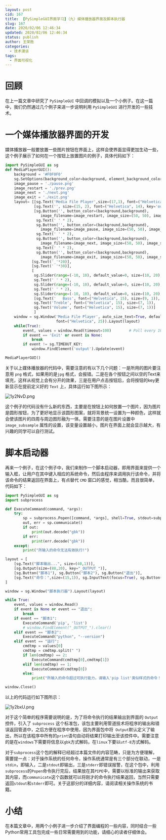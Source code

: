 ```yaml
---
layout: post
cid: 167
title:  [PySimpleGUI界面学习]（九）媒体播放器界面及脚本执行器
slug: 167
date: 2020/02/06 12:46:34
updated: 2020/02/06 12:46:34
status: publish
author: 王荣胜
categories: 
  - 技术漫谈
tags: 
  - 界面可视化
---
```



<!--more-->
# 回顾

在上一篇文章中研究了 `PySimpleGUI` 中回调的模拟以及一个小例子。在这一篇中，我们仍然通过几个例子来进一步说明利用 `PySimpleGUI` 进行开发的一些技术。

# 一个媒体播放器界面的开发

媒体播放器一般要放置一些图片按钮在界面上，这样会使界面显得更加生动一些，这个例子展示了如何在一个按钮上放置图片的例子，具体代码如下：

```python
import PySimpleGUI as sg
def MediaPlayerGUI():
    background = '#F0F0F0'
    sg.SetOptions(background_color=background, element_background_color=background)
    image_pause = './pause.png'
    image_restart = './prev.png'
    image_next = './next.png'
    image_exit = './exit.png'
    layout= [[sg.Text('Media File Player',size=(17,1), font=("Helvetica", 25))],
             [sg.Text('', size=(15, 2), font=("Helvetica", 14), key='output')],
             [sg.Button('', button_color=(background,background),
                image_filename=image_restart, image_size=(50, 50), image_subsample=2, border_width=0, key='Restart Song'),
              sg.Text(' ' * 2),
              sg.Button('', button_color=(background,background),
                image_filename=image_pause, image_size=(50, 50), image_subsample=2, border_width=0, key='Pause'),
              sg.Text(' ' * 2),
              sg.Button('', button_color=(background,background), 
                image_filename=image_next, image_size=(50, 50), image_subsample=2, border_width=0, key='Next'), 
              sg.Text(' ' * 2),
              sg.Button('', button_color=(background,background),
                image_filename=image_exit, image_size=(50, 50), image_subsample=2, border_width=0, key='Exit')],
            [sg.Text('_'*20)],
            [sg.Text(' '*30)],
            [
             sg.Slider(range=(-10, 10), default_value=0, size=(10, 20), orientation='vertical', font=("Helvetica", 15)),
             sg.Text(' ' * 2),
             sg.Slider(range=(-10, 10), default_value=0, size=(10, 20), orientation='vertical', font=("Helvetica", 15)),
             sg.Text(' ' * 2),
             sg.Slider(range=(-10, 10), default_value=0, size=(10, 20), orientation='vertical', font=("Helvetica", 15))],
             [sg.Text('   Bass', font=("Helvetica", 15), size=(9, 1)),
             sg.Text('Treble', font=("Helvetica", 15), size=(7, 1)),
             sg.Text('Volume', font=("Helvetica", 15), size=(7, 1))]
             ]
    window = sg.Window('Media File Player', auto_size_text=True, default_element_size=(20, 1),
                       font=("Helvetica", 25)).Layout(layout)
    while(True):
        event, values = window.Read(timeout=100)        # Poll every 100 ms
        if event == 'Exit' or event is None:
            break
        if event != sg.TIMEOUT_KEY:
            window.FindElement('output').Update(event)

MediaPlayerGUI()
```

关于以上媒体播放器的代码中，需要注意的有以下几个问题：一是所用的图片要注意用 `png` 格式，如果用的是`jpg` 格式，会报错。二是在各个按钮之间以空的Text来填充，这样从视觉上会有分开的效果，三是在用户点击按钮后，会将按钮的key更新显示在提前定义好的 `Text` 上，具体运行如下图所示：

<img src="https://s2.ax1x.com/2020/02/06/1y2NvD.png" alt="1y2NvD.png" border="0" />

这个例子的代码没有什么新的东西，主要是在按钮上如何放置一个图片，因为图片是圆形按钮，为了更好地显示该圆形图案，就将背景统一设置为一种颜色，这样就会使该图片的四周与周边图形融为一体。需要注意的是在图片设置中 `image_subsample` 属性的设置，该变量设置越小，图片在界面上就会显示越大，有兴趣的同学可以自行测试。

# 脚本启动器

再来一个例子，在这个例子中，我们来制作一个脚本启动器，即用界面来提供一个输入框，让用户在其中键入相应的系统命令，然后由程序来调用执行该命令，并将该命令的结果返回在界面上，有点替代 `CMD` 窗口的感觉，相当酷，而且很简单，代码如下：

```python
import PySimpleGUI as sg 
import subprocess

def ExecuteCommand(command, *args):
    try:
        sp = subprocess.Popen([command, *args], shell=True, stdout=subprocess.PIPE, stderr=subprocess.PIPE)
        out, err = sp.communicate()
        if out:
            print(out.decode("gbk"))
        if err:
            print(err.decode("gbk"))
    except:
        print("所输入的命令无法有效执行!")

layout = [
    [sg.Text("脚本输出...", size=(40,1))],
    [sg.Output(size=(88,20), key="_OUTPUT_")],
    [sg.Button("脚本1"), sg.Button("脚本2"), sg.Button("退出")],
    [sg.Text("命令：",size=(15,1)), sg.InputText(focus=True), sg.Button("运行",bind_return_key=True)]
]

window = sg.Window("脚本执行器").Layout(layout)

while True:
    event, values = window.Read()
    if event is None or event == "退出":
        break
    if event == "脚本1":
        ExecuteCommand('pip', 'list')
        # window.FindElement("_OUTPUT_").clear()
    elif event == "脚本2":
        ExecuteCommand("python", "--version")
    elif event == "运行":
        cmdtmp = values[0]
        cmdtmp = cmdtmp.split(" ")
        if len(cmdtmp) == 2:
            ExecuteCommand(cmdtmp[0],cmdtmp[1])
        elif len(cmdtmp) == 1:
            ExecuteCommand(cmdtmp[0])
        else:
            print("所输入的命令超过可执行能力，请输入'pip list'类似样式的命令！")

window.Close()
```

以上的代码运行如下图所示：

<img src="https://s2.ax1x.com/2020/02/06/1y2bxU.png" alt="1y2bxU.png" border="0" />

对于这个简单的程序需要说明的是，为了将命令执行的结果输出到界面的 `Output` 控件，引入了 `subprocess` 这个标准包，该包主要利用管道技术将程序的输出和错误返回管道中，之后方便在程序中使用，因为界面包中将` Output`默认定义了输出，所以在该程序中所有的`print`语句自动将结果打印输出至该控件中。需要注意的是在`windows`下需要将信息以`gbk`方式解码，在`linux`下要以`utf-8`方式解码。

对于`subprocess`这个包的解释已经超过本篇文件的内容范畴，只是为方便理解，需要提一点：对于操作系统的任何命令，操作系统通常是有三个部分在联动，一是`stdin`，即输入，二是`stdout`即输出，三是`stderr`即错误报警，在这个包中，利用`subprocess`的`Popen`命令执行完后，结果放在其`PIPE`中，需要以标准的输出来获取其内容，而`communicate`这个函数就可以将刚才的命令执行结果返回，当然只需要返回`stdout`和`stderr`即可。关于这部分的详细内容，请阅读相关操作系统的书籍。

# 小结

在本篇文章中，用两个小例子进一步介绍了界面编程的一些内容，同时结合一些Python常用工具包完成一些日常需要用到的功能，请细心的读者仔细体会。